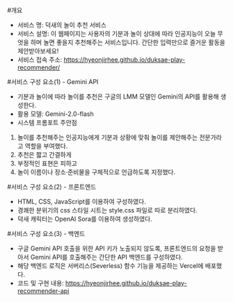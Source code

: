 #개요
- 서비스 명: 덕새의 놀이 추천 서비스
- 서비스 설명: 이 웹페이지는 사용자의 기분과 놀이 상대에 따라 인공지능이 오늘 무엇을 하며 놀면 좋을지 추천해주는 서비스입니다. 간단한 입력만으로 즐거운 활동을 제안받아보세요!
- 서비스 접속 주소: https://hyeonjirhee.github.io/duksae-play-recommender/

#서비스 구성 요소(1) - Gemini API
- 기분과 놀이에 따라 놀이를 추천은 구글의 LMM 모델인 Gemini의 API를 활용해 생성한다.
- 활용 모델: Gemini-2.0-flash
- 시스템 프롬포트 주안점
1) 놀이를 추천해주는 인공지능에게 기분과 상황에 맞춰 놀이를 제안해주는 전문가라고 역할을 부여했다.
2) 추천은 짧고 간결하게
3) 부정적인 표현은 피하고
4) 놀이 이름이나 장소·준비물을 구체적으로 언급하도록 지정했다.

#서비스 구성 요소(2) - 프론트엔드
- HTML, CSS, JavaScript를 이용하여 구성하였다.
- 경쾌한 분위기의 css 스타일 시트는 style.css 파일로 따로 분리하였다.
- 덕새 캐릭터는 OpenAI Sora를 이용하여 생성하였다.

#서비스 구성 요소(3) - 백엔드
- 구글 Gemini API 호출을 위한 API 키가 노출되지 않도록, 프론트엔드의 요청을 받아서 Gemini API를 호출해주는 간단한 API 백엔드를 구성하였다.
- 해당 백엔드 로직은 서버리스(Severless) 함수 기능을 제공하는 Vercel에 배포했다.
- 코드 및 구현 내용: https://hyeonjirhee.github.io/duksae-play-recommender-api